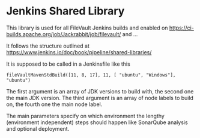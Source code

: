 # Jenkins Shared Library

This library is used for all FileVault Jenkins builds and enabled on https://ci-builds.apache.org/job/Jackrabbit/job/filevault/ and ...

It follows the structure outlined at <https://www.jenkins.io/doc/book/pipeline/shared-libraries/>


It is supposed to be called in a Jenkinsfile like this

```
fileVaultMavenStdBuild([11, 8, 17], 11, [ "ubuntu", "Windows"], "ubuntu")
```

The first argument is an array of JDK versions to build with, the second one the main JDK version.
The third argument is an array of node labels to build on, the fourth one the main node label.

The main parameters specify on which environment the lengthy (environment independent) steps should happen like SonarQube analysis and optional deployment.